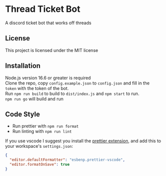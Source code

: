 # Thread Ticket Bot

A discord ticket bot that works off threads

## License

This project is licensed under the MIT license

## Installation

Node.js version 16.6 or greater is required  
Clone the repo, copy `config.example.json` to `config.json` and fill in the `token` with the token of the bot.  
Run `npm run build` to build to `dist/index.js` and `npm start` to run.  
`npm run go` will build and run

## Code Style

- Run prettier with `npm run format`
- Run linting with `npm run lint`

If you use vscode I suggest you install the [prettier extension](https://marketplace.visualstudio.com/items?itemName=esbenp.prettier-vscode), and add this to your workspace's `settings.json`:

```json
{
  "editor.defaultFormatter": "esbenp.prettier-vscode",
  "editor.formatOnSave": true
}
```

